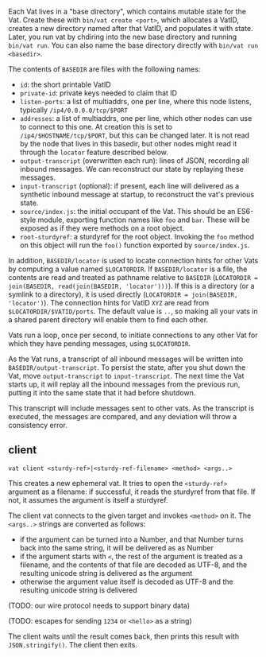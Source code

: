 Each Vat lives in a "base directory", which contains mutable state for the
Vat. Create these with `bin/vat create <port>`, which allocates a VatID,
creates a new directory named after that VatID, and populates it with state.
Later, you run vat by chdiring into the new base directory and running
`bin/vat run`. You can also name the base directory directly with `bin/vat
run <basedir>`.

The contents of `BASEDIR` are files with the following names:

* `id`: the short printable VatID
* `private-id`: private keys needed to claim that ID
* `listen-ports`: a list of multiaddrs, one per line, where this node
  listens, typically `/ip4/0.0.0.0/tcp/$PORT`
* `addresses`: a list of multiaddrs, one per line, which other nodes can use
  to connect to this one. At creation this is set to
  `/ip4/$HOSTNAME/tcp/$PORT`, but this can be changed later. It is not read
  by the node that lives in this basedir, but other nodes might read it
  through the `locator` feature described below.
* `output-transcript` (overwritten each run): lines of JSON, recording all
  inbound messages. We can reconstruct our state by replaying these messages.
* `input-transcript` (optional): if present, each line will delivered as a
  synthetic inbound message at startup, to reconstruct the vat's previous
  state.
* `source/index.js`: the initial occupant of the Vat. This should be an
  ES6-style module, exporting function names like `foo` and `bar`. These will
  be exposed as if they were methods on a root object.
* `root-sturdyref`: a sturdyref for the root object. Invoking the `foo`
  method on this object will run the `foo()` function exported by
  `source/index.js`.

In addition, `BASEDIR/locator` is used to locate connection hints for other
Vats by computing a value named `$LOCATORDIR`. If `BASEDIR/locator` is a
file, the contents are read and treated as pathname relative to `BASEDIR`
(`LOCATORDIR = join(BASEDIR, read(join(BASEDIR, 'locator')))`). If this is a
directory (or a symlink to a directory), it is used directly (`LOCATORDIR =
join(BASEDIR, 'locator')`). The connection hints for VatID `XYZ` are read
from `$LOCATORDIR/$VATID/ports`. The default value is `..`, so making all
your vats in a shared parent directory will enable them to find each other.

Vats run a loop, once per second, to initiate connections to any other Vat
for which they have pending messages, using `$LOCATORDIR`.

As the Vat runs, a transcript of all inbound messages will be written into
`BASEDIR/output-transcript`. To persist the state, after you shut down the
Vat, move `output-transcript` to `input-transcript`. The next time the Vat
starts up, it will replay all the inbound messages from the previous run,
putting it into the same state that it had before shutdown.

This transcript will include messages sent to other vats. As the transcript
is executed, the messages are compared, and any deviation will throw a
consistency error.


## client

`vat client <sturdy-ref>|<sturdy-ref-filename> <method> <args..>`

This creates a new ephemeral vat. It tries to open the `<sturdy-ref>`
argument as a filename: if successful, it reads the sturdyref from that file.
If not, it assumes the argument is itself a sturdyref.

The client vat connects to the given target and invokes `<method>` on it. The
`<args..>` strings are converted as follows:

* if the argument can be turned into a Number, and that Number turns back
  into the same string, it will be delivered as as Number
* if the argument starts with `<`, the rest of the argument is treated as a
  filename, and the contents of that file are decoded as UTF-8, and the
  resulting unicode string is delivered as the argument
* otherwise the argument value itself is decoded as UTF-8 and the resulting
  unicode string is delivered

(TODO: our wire protocol needs to support binary data)

(TODO: escapes for sending `1234` or `<hello>` as a string)

The client waits until the result comes back, then prints this result with
`JSON.stringify()`. The client then exits.
